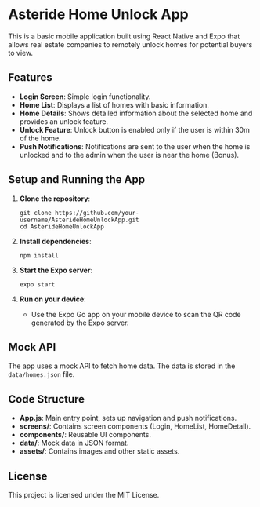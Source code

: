 # Asteride Home Unlock App

This is a basic mobile application built using React Native and Expo that allows real estate companies to remotely unlock homes for potential buyers to view.

## Features

- **Login Screen**: Simple login functionality.
- **Home List**: Displays a list of homes with basic information.
- **Home Details**: Shows detailed information about the selected home and provides an unlock feature.
- **Unlock Feature**: Unlock button is enabled only if the user is within 30m of the home.
- **Push Notifications**: Notifications are sent to the user when the home is unlocked and to the admin when the user is near the home (Bonus).

## Setup and Running the App

1. **Clone the repository**:
    ```
    git clone https://github.com/your-username/AsterideHomeUnlockApp.git
    cd AsterideHomeUnlockApp
    ```

2. **Install dependencies**:
    ```
    npm install
    ```

3. **Start the Expo server**:
    ```
    expo start
    ```

4. **Run on your device**:
    - Use the Expo Go app on your mobile device to scan the QR code generated by the Expo server.
  
## Mock API

The app uses a mock API to fetch home data. The data is stored in the `data/homes.json` file.

## Code Structure

- **App.js**: Main entry point, sets up navigation and push notifications.
- **screens/**: Contains screen components (Login, HomeList, HomeDetail).
- **components/**: Reusable UI components.
- **data/**: Mock data in JSON format.
- **assets/**: Contains images and other static assets.

## License

This project is licensed under the MIT License.
